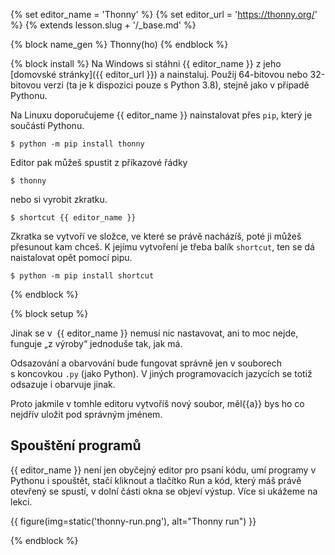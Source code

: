 {% set editor_name = 'Thonny' %}
{% set editor_url = 'https://thonny.org/' %}
{% extends lesson.slug + '/_base.md' %}

{% block name_gen %} Thonny(ho) {% endblock %}

{% block install %} 
Na Windows
si stáhni {{ editor_name }} z jeho [domovské stránky]({{ editor_url }})
a nainstaluj. Použij 64-bitovou nebo 32-bitovou verzi (ta je k dispozici pouze s Python 3.8), stejně jako v případě Pythonu.

Na Linuxu doporučujeme {{ editor_name }} nainstalovat přes `pip`, který je součástí Pythonu.
```console
$ python -m pip install thonny
```
Editor pak můžeš spustit z příkazové řádky
```console
$ thonny
```
nebo si vyrobit zkratku.
```console
$ shortcut {{ editor_name }}
```
Zkratka se vytvoří ve složce, ve které se právě nacházíš, poté ji můžeš přesunout kam chceš.
K jejímu vytvoření je třeba balík `shortcut`, ten se dá naistalovat opět pomocí pipu.
```console
$ python -m pip install shortcut
```


{% endblock %}

{% block setup %}

Jinak se v  {{ editor_name }} nemusí nic nastavovat, ani to moc nejde, funguje „z výroby“ jednoduše tak, jak má.

Odsazování a obarvování bude fungovat správně jen v souborech s koncovkou `.py`
(jako Python).
V jiných programovacích jazycích se totiž odsazuje i obarvuje jinak.

Proto jakmile v tomhle editoru vytvoříš nový soubor,
měl{{a}} bys ho co nejdřív uložit pod správným jménem.

## Spouštění programů
{{ editor_name }} není jen obyčejný editor pro psaní kódu, umí programy v Pythonu i spouštět, stačí kliknout a tlačítko Run a
kód, který máš právě otevřený se spustí, v dolní části okna se objeví výstup. Více si ukážeme na lekci.

{{ figure(img=static('thonny-run.png'), alt="Thonny run") }}

{% endblock %}